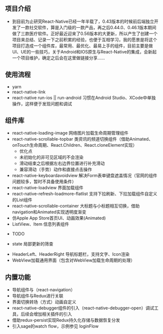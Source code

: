 ## 项目介绍

- 到目前为止研究React-Native已经一年半载了，0.43版本的时候前后端独立开发了一款社交软件，算是入门级的一款产品，再之后0.44.0、0.46.1版本期间做了三款医疗软件。正好最近迎来了0.56版本的大更新，所以产生了创建一个项目来总结、记录一下之前积累的经验，也便于互相学习，我的愿景是将这个项目打造成一个组件库，最常用、最优化、最易上手的组件，目前主要是做UI、UE的一些技巧，关于Android和IOS原生与React-Native的集成，会新起一个项目维护，确定之后会在这里做链接分享......

## 使用流程

- yarn
- react-native-link
- react-native run-ios || run-android 习惯在Android Studio、XCode中单独操作，这样便于发现问题和调试

## 组件库

- react-native-loading-image 网络图片加载生命周期管理组件
- react-native-scrollable-topbar 类资讯的频道切换组件（借助Animated、onTouch生命周期、React.Children、React.cloneElement实现）
  - 优化点
  - 未初始化的非可见区域的不会渲染
  - 滑动结束之后根据左右边界位置进行补充滑动
  - 兼容滑动（手势）动作和直接点击操作
- react-native-keyboardavoidview 解决Form表单键盘遮盖情况（官网的组件问题较多，暂时不具备使用条件）
- react-native-loadview 界面加载组件
- react-native-refresh-loadmore-flatlist 支持下拉刷新、下拉加载组件自定义的List组件
- react-native-scrollable-container 大标题与小标题相互切换，借助navigation和Animated实现透明度渐变
- 仿Apple App Store首页UI、动画效果(Animated)
- ListView、Item 信息列表组件

* TODO
+ state 局部更新的筛查
- HeaderLeft、HeaderRight 导航标题栏，支持文字、Icon渲染
- WebView加载通用界面（包含对WebView加载生命周期的处理）


## 内置功能

- 导航组件与（react-navigation）
- 导航组件与Redux进行关联
- 界面切换转场（方式）动画自定义
- react-native-debugger组件的引入（react-native-debugger-open）调试工具，后续会增加相关插件的引入
- 借助redux-persist实现Redux持久化存储与数据恢复分发
- 引入sage的watch flow，示例参见 loginFlow
